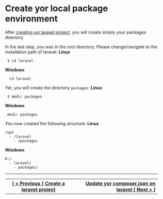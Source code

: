 # Create yor local package environment

After [creating yor laravel project](project.md), you will create simply your packages directory.

In the last step, you was in the root directory. Please change/navigate to the installation path of laravel:
**Linux**
```
 $ cd laravel
```
 
 **Windows**
```
  cd laravel
```

Yet, you will create the directory `packages`:
**Linux**
```
 $ mkdir packages
```
 
 **Windows**
```
 mkdir packages
```

You now created the following structure:
**Linux**
```
/opt
  - /laravel
    - /packages
```

**Windows**
```
D:/
  - laravel/
    - packages/
```

----
<table width="100%">
  <tr>
    <th>
      <a href="project.md">[ < Previous ] Create a laravel project</a>
    </th>
    <th style="text-align: right">
      <a href="composer.md">Update yor composer.json on laravel [ Next > ]</a>
    </th>
  </tr>
</div>
